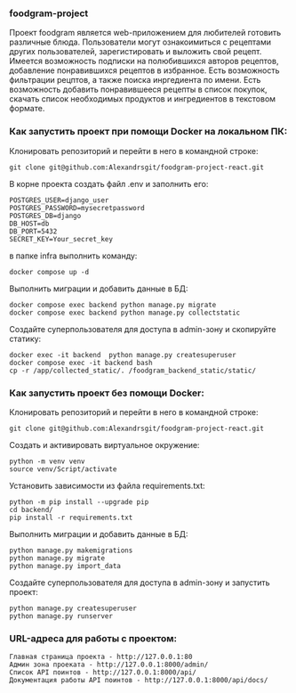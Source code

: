 ### foodgram-project ###
Проект foodgram является web-приложением для любителей готовить различные блюда.
Пользователи могут ознакоимиться с рецептами других пользователей, зарегистировать
и выложить свой рецепт. Имеется возможность подписки на полюбившихся авторов рецептов,
добавление понравившихся рецептов в избранное. Есть возможность фильтрации рецптов, а также
поиска инргедиента по имени. Есть возможность добавить понравившееся рецепты в список покупок,
скачать список необходимых продуктов и ингредиентов в текстовом формате.


### Как запустить проект при помощи Docker на локальном ПК: ###
Клонировать репозиторий и перейти в него в командной строке:
```
git clone git@github.com:Alexandrsgit/foodgram-project-react.git
```

В корне проекта создать файл .env и заполнить его:
```
POSTGRES_USER=django_user
POSTGRES_PASSWORD=mysecretpassword
POSTGRES_DB=django
DB_HOST=db
DB_PORT=5432
SECRET_KEY=Your_secret_key
```

в папке infra выполнить команду:
```
docker compose up -d
```

Выполнить миграции и добавить данные в БД:
```
docker compose exec backend python manage.py migrate
docker compose exec backend python manage.py collectstatic

```

Создайте суперпользователя для доступа в admin-зону и скопируйте статику:
```
docker exec -it backend  python manage.py createsuperuser
docker compose exec -it backend bash
cp -r /app/collected_static/. /foodgram_backend_static/static/
```


### Как запустить проект без помощи Docker: ###
Клонировать репозиторий и перейти в него в командной строке:
```
git clone git@github.com:Alexandrsgit/foodgram-project-react.git
```

Cоздать и активировать виртуальное окружение:
```
python -m venv venv
source venv/Script/activate
```

Установить зависимости из файла requirements.txt:
```
python -m pip install --upgrade pip
cd backend/
pip install -r requirements.txt
```

Выполнить миграции и добавить данные в БД:
```
python manage.py makemigrations
python manage.py migrate
python manage.py import_data
```

Создайте суперпользователя для доступа в admin-зону и запустить проект:
```
python manage.py createsuperuser
python manage.py runserver
```



### URL-адреса для работы с проектом: ###
```
Главная страница проекта - http://127.0.0.1:80
Админ зона проеката - http://127.0.0.1:8000/admin/
Список API поинтов - http://127.0.0.1:8000/api/
Документация работы API поинтов - http://127.0.0.1:8000/api/docs/
```